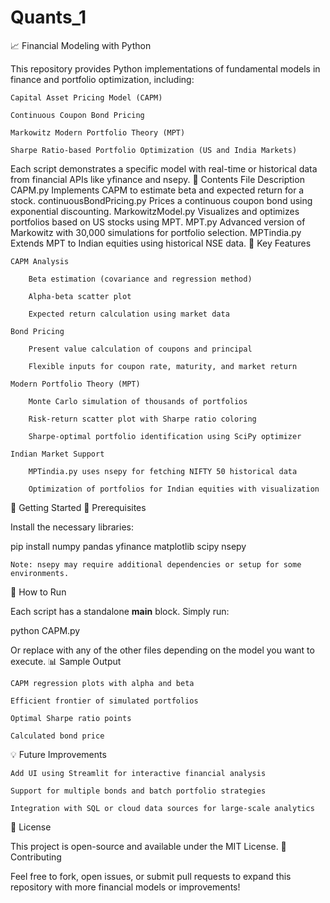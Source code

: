 # Quants_1
📈 Financial Modeling with Python

This repository provides Python implementations of fundamental models in finance and portfolio optimization, including:

    Capital Asset Pricing Model (CAPM)

    Continuous Coupon Bond Pricing

    Markowitz Modern Portfolio Theory (MPT)

    Sharpe Ratio-based Portfolio Optimization (US and India Markets)

Each script demonstrates a specific model with real-time or historical data from financial APIs like yfinance and nsepy.
📂 Contents
File	Description
CAPM.py	Implements CAPM to estimate beta and expected return for a stock.
continuousBondPricing.py	Prices a continuous coupon bond using exponential discounting.
MarkowitzModel.py	Visualizes and optimizes portfolios based on US stocks using MPT.
MPT.py	Advanced version of Markowitz with 30,000 simulations for portfolio selection.
MPTindia.py	Extends MPT to Indian equities using historical NSE data.
📌 Key Features

    CAPM Analysis

        Beta estimation (covariance and regression method)

        Alpha-beta scatter plot

        Expected return calculation using market data

    Bond Pricing

        Present value calculation of coupons and principal

        Flexible inputs for coupon rate, maturity, and market return

    Modern Portfolio Theory (MPT)

        Monte Carlo simulation of thousands of portfolios

        Risk-return scatter plot with Sharpe ratio coloring

        Sharpe-optimal portfolio identification using SciPy optimizer

    Indian Market Support

        MPTindia.py uses nsepy for fetching NIFTY 50 historical data

        Optimization of portfolios for Indian equities with visualization

🚀 Getting Started
🔧 Prerequisites

Install the necessary libraries:

pip install numpy pandas yfinance matplotlib scipy nsepy

    Note: nsepy may require additional dependencies or setup for some environments.

🧪 How to Run

Each script has a standalone __main__ block. Simply run:

python CAPM.py

Or replace with any of the other files depending on the model you want to execute.
📊 Sample Output

    CAPM regression plots with alpha and beta

    Efficient frontier of simulated portfolios

    Optimal Sharpe ratio points

    Calculated bond price

💡 Future Improvements

    Add UI using Streamlit for interactive financial analysis

    Support for multiple bonds and batch portfolio strategies

    Integration with SQL or cloud data sources for large-scale analytics

📝 License

This project is open-source and available under the MIT License.
🤝 Contributing

Feel free to fork, open issues, or submit pull requests to expand this repository with more financial models or improvements!

